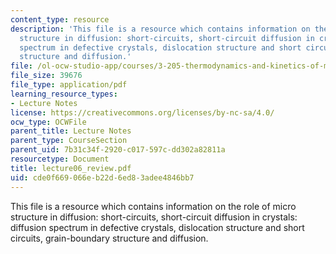 ```yaml
---
content_type: resource
description: 'This file is a resource which contains information on the role of micro
  structure in diffusion: short-circuits, short-circuit diffusion in crystals: diffusion
  spectrum in defective crystals, dislocation structure and short circuits, grain-boundary
  structure and diffusion.'
file: /ol-ocw-studio-app/courses/3-205-thermodynamics-and-kinetics-of-materials-fall-2006/cde0f669066eb22d6ed83adee4846bb7_lecture06_review.pdf
file_size: 39676
file_type: application/pdf
learning_resource_types:
- Lecture Notes
license: https://creativecommons.org/licenses/by-nc-sa/4.0/
ocw_type: OCWFile
parent_title: Lecture Notes
parent_type: CourseSection
parent_uid: 7b31c34f-2920-c017-597c-dd302a82811a
resourcetype: Document
title: lecture06_review.pdf
uid: cde0f669-066e-b22d-6ed8-3adee4846bb7
---
```

This file is a resource which contains information on the role of micro structure in diffusion: short-circuits, short-circuit diffusion in crystals: diffusion spectrum in defective crystals, dislocation structure and short circuits, grain-boundary structure and diffusion.